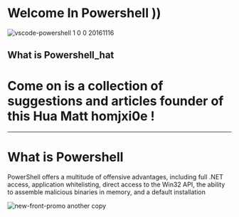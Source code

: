 # Welcome In Powershell ))
![vscode-powershell 1 0 0 20161116](https://user-images.githubusercontent.com/25440152/30280688-662ed582-96de-11e7-85aa-ee410fb2a7d2.png) 

## What is Powershell_hat 
# Come on is a collection of suggestions and articles founder of this Hua Matt homjxi0e !
-----------

# What is Powershell
PowerShell offers a multitude of offensive advantages, including full .NET access, application whitelisting, direct access to the Win32 API, the ability to assemble malicious binaries in memory, and a default installation 



![new-front-promo another copy](https://user-images.githubusercontent.com/25440152/30399493-e1e16090-98a1-11e7-9437-0821c90f67ae.jpg)
